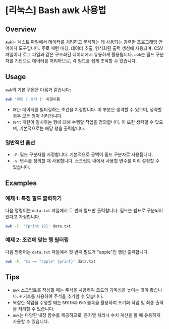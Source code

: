# [리눅스] Bash awk 사용법

## Overview
`awk`는 텍스트 파일에서 데이터를 처리하고 분석하는 데 사용되는 강력한 프로그래밍 언어이자 도구입니다. 주로 패턴 매칭, 데이터 추출, 형식화된 출력 생성에 사용되며, CSV 파일이나 로그 파일과 같은 구조화된 데이터에서 유용하게 활용됩니다. `awk`는 필드 구분자를 기반으로 데이터를 처리하므로, 각 필드를 쉽게 조작할 수 있습니다.

## Usage
`awk`의 기본 구문은 다음과 같습니다:

```bash
awk '패턴 { 동작 }' 파일이름
```

- `패턴`: 데이터를 필터링하는 조건을 지정합니다. 이 부분은 생략할 수 있으며, 생략할 경우 모든 행이 처리됩니다.
- `동작`: 패턴이 일치하는 행에 대해 수행할 작업을 정의합니다. 이 또한 생략할 수 있으며, 기본적으로는 해당 행을 출력합니다.

### 일반적인 옵션
- `-F`: 필드 구분자를 지정합니다. 기본적으로 공백이 필드 구분자로 사용됩니다.
- `-v`: 변수를 정의할 때 사용합니다. 스크립트 내에서 사용할 변수를 미리 설정할 수 있습니다.

## Examples
### 예제 1: 특정 필드 출력하기
다음 명령어는 `data.txt` 파일에서 두 번째 필드만 출력합니다. 필드는 쉼표로 구분되어 있다고 가정합니다.

```bash
awk -F, '{print $2}' data.txt
```

### 예제 2: 조건에 맞는 행 필터링
다음 명령어는 `data.txt` 파일에서 첫 번째 필드가 "apple"인 행만 출력합니다.

```bash
awk -F, '$1 == "apple" {print}' data.txt
```

## Tips
- `awk` 스크립트를 작성할 때는 주석을 사용하여 코드의 가독성을 높이는 것이 좋습니다. `#` 기호를 사용하여 주석을 추가할 수 있습니다.
- 복잡한 작업을 수행할 때는 `BEGIN`과 `END` 블록을 활용하여 초기화 작업 및 최종 출력을 처리할 수 있습니다.
- `awk`는 다양한 내장 함수를 제공하므로, 문자열 처리나 수치 계산을 할 때 유용하게 사용할 수 있습니다.